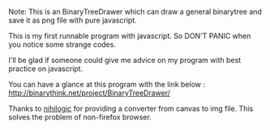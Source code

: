 Note: This is an BinaryTreeDrawer which can draw a general binarytree and save it as png file with pure javascript.

This is my first runnable program with javascript. So DON'T PANIC when you notice some strange codes.

I'll be glad if someone could give me advice on my program with best practice on javascript.

You can have a glance at this program with the link below :
http://binarythink.net/project/BinaryTreeDrawer/

Thanks to [nihilogic](http://www.nihilogic.dk/labs/canvas2image/) for providing a converter from canvas to img file. This solves the problem of non-firefox browser.